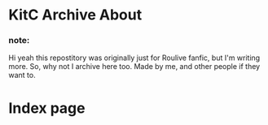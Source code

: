 # KitC Archive About
### note:
Hi yeah this repostitory was originally just for Roulive fanfic, but I'm writing more. So, why not I archive here too.
Made by me, and other people if they want to.

# Index page
